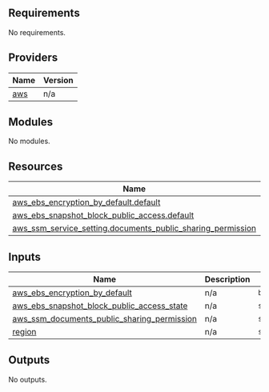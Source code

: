 <!-- BEGIN_TF_DOCS -->
## Requirements

No requirements.

## Providers

| Name | Version |
|------|---------|
| <a name="provider_aws"></a> [aws](#provider\_aws) | n/a |

## Modules

No modules.

## Resources

| Name | Type |
|------|------|
| [aws_ebs_encryption_by_default.default](https://registry.terraform.io/providers/hashicorp/aws/latest/docs/resources/ebs_encryption_by_default) | resource |
| [aws_ebs_snapshot_block_public_access.default](https://registry.terraform.io/providers/hashicorp/aws/latest/docs/resources/ebs_snapshot_block_public_access) | resource |
| [aws_ssm_service_setting.documents_public_sharing_permission](https://registry.terraform.io/providers/hashicorp/aws/latest/docs/resources/ssm_service_setting) | resource |

## Inputs

| Name | Description | Type | Default | Required |
|------|-------------|------|---------|:--------:|
| <a name="input_aws_ebs_encryption_by_default"></a> [aws\_ebs\_encryption\_by\_default](#input\_aws\_ebs\_encryption\_by\_default) | n/a | `bool` | n/a | yes |
| <a name="input_aws_ebs_snapshot_block_public_access_state"></a> [aws\_ebs\_snapshot\_block\_public\_access\_state](#input\_aws\_ebs\_snapshot\_block\_public\_access\_state) | n/a | `string` | n/a | yes |
| <a name="input_aws_ssm_documents_public_sharing_permission"></a> [aws\_ssm\_documents\_public\_sharing\_permission](#input\_aws\_ssm\_documents\_public\_sharing\_permission) | n/a | `string` | n/a | yes |
| <a name="input_region"></a> [region](#input\_region) | n/a | `string` | n/a | yes |

## Outputs

No outputs.
<!-- END_TF_DOCS -->